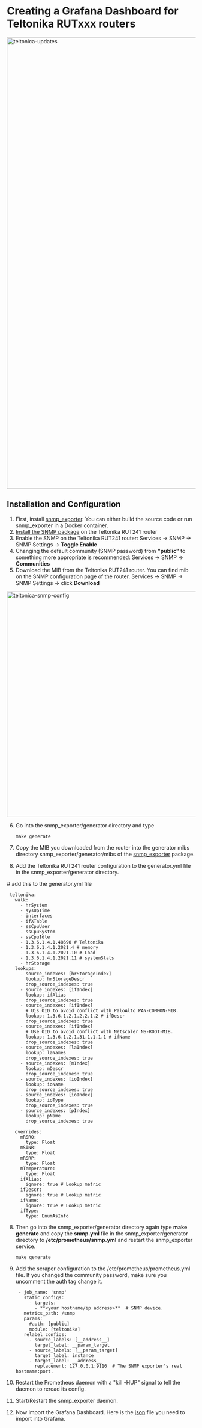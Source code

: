 # Creating a Grafana Dashboard for Teltonika RUTxxx routers
<img width="1200" alt="teltonica-updates" src="https://github.com/brendanbank/devops/assets/63699049/d56bdf0d-2597-48b3-9c6d-ecbf3d5ffcfe">

## Installation and Configuration
1. First, install [snmp_exporter](https://github.com/prometheus/snmp_exporter). You can either build the source code or run snmp_exporter in a Docker container.
2. [Install the SNMP package](https://wiki.teltonika-networks.com/view/RUT241_SNMP) on the Teltonika RUT241 router
3. Enable the SNMP on the Teltonika RUT241 router: Services -> SNMP -> SNMP Settings -> **Toggle Enable**
4. Changing the default community (SNMP password) from **"public"** to something more appropriate is recommended: Services -> SNMP -> **Communities** 
5. Download the MIB from the Teltonika RUT241 router. You can find mib on the SNMP configuration page of the router. Services -> SNMP -> SNMP Settings -> click **Download**

<img width="600" alt="teltonica-snmp-config" src="https://github.com/brendanbank/devops/assets/63699049/b20ad0a7-89bb-4dea-b8d5-26ee0cb988b5">

6. Go into the snmp_exporter/generator directory and type
   
       make generate
7. Copy the MIB you downloaded from the router into the generator mibs directory snmp_exporter/generator/mibs of the [snmp_exporter](https://github.com/prometheus/snmp_exporter) package.
8. Add the Teltonika RUT241 router configuration to the generator.yml file in the snmp_exporter/generator directory. 

  \# add this to the generator.yml file
  
     teltonika:
       walk:
         - hrSystem
         - sysUpTime
         - interfaces
         - ifXTable
         - ssCpuUser
         - ssCpuSystem
         - ssCpuIdle
         - 1.3.6.1.4.1.48690 # Teltonika
         - 1.3.6.1.4.1.2021.4 # memory
         - 1.3.6.1.4.1.2021.10 # Load
         - 1.3.6.1.4.1.2021.11 # systemStats
         - hrStorage
       lookups:
         - source_indexes: [hrStorageIndex]
           lookup: hrStorageDescr
           drop_source_indexes: true
         - source_indexes: [ifIndex]
           lookup: ifAlias
           drop_source_indexes: true
         - source_indexes: [ifIndex]
           # Uis OID to avoid conflict with PaloAlto PAN-COMMON-MIB.
           lookup: 1.3.6.1.2.1.2.2.1.2 # ifDescr
           drop_source_indexes: true
         - source_indexes: [ifIndex]
           # Use OID to avoid conflict with Netscaler NS-ROOT-MIB.
           lookup: 1.3.6.1.2.1.31.1.1.1.1 # ifName
           drop_source_indexes: true
         - source_indexes: [laIndex]
           lookup: laNames
           drop_source_indexes: true
         - source_indexes: [mIndex]
           lookup: mDescr
           drop_source_indexes: true
         - source_indexes: [ioIndex]
           lookup: ioName
           drop_source_indexes: true
         - source_indexes: [ioIndex]
           lookup: ioType
           drop_source_indexes: true
         - source_indexes: [pIndex]
           lookup: pName
           drop_source_indexes: true
   
       overrides:
         mRSRQ:
           type: Float
         mSINR:
           type: Float
         mRSRP:
           type: Float
         mTemperature:
           type: Float
         ifAlias:
           ignore: true # Lookup metric
         ifDescr:
           ignore: true # Lookup metric
         ifName:
           ignore: true # Lookup metric
         ifType:
           type: EnumAsInfo

8. Then go into the snmp_exporter/generator directory again type **make generate**  and copy the **snmp.yml** file in the snmp_exporter/generator directory to **/etc/prometheus/snmp.yml** and restart the snmp_exporter service.
      
       make generate
9. Add the scraper configuration to the /etc/prometheus/prometheus.yml file. If you changed the community password, make sure you uncomment the auth tag change it.

        - job_name: 'snmp'
          static_configs:
            - targets:
              - **<your hostname/ip address>**  # SNMP device.
          metrics_path: /snmp
          params:
            #auth: [public]
            module: [teltonika]
          relabel_configs:
            - source_labels: [__address__]
              target_label: __param_target
            - source_labels: [__param_target]
              target_label: instance
            - target_label: __address__
              replacement: 127.0.0.1:9116  # The SNMP exporter's real hostname:port.
10. Restart the Prometheus daemon with a "kill -HUP" signal to tell the daemon to reread its config.
11. Start/Restart the snmp_exporter daemon.
12. Now import the Grafana Dashboard. Here is the [json](https://github.com/brendanbank/devops/blob/master/Teltonika_Dashboard-1700403566024.json) file you need to import into Grafana.
    
